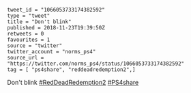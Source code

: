 ```
tweet_id = "1066053733174382592"
type = "tweet"
title = "Don't blink"
published = 2018-11-23T19:39:50Z
retweets = 0
favourites = 1
source = "twitter"
twitter_account = "norms_ps4"
source_url = "https://twitter.com/norms_ps4/status/1066053733174382592"
tag = [ "ps4share", "reddeadredemption2",]
```

Don't blink [#RedDeadRedemption2](/tags/reddeadredemption2/) [#PS4share](/tags/ps4share/)

<p class='image'><img src='http://mnf.m17s.net/2018/11/23/DstiN_kWoAAQvXq.jpg' alt=''></p>

